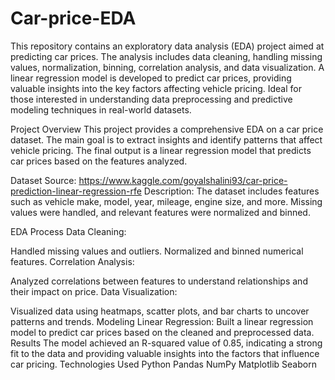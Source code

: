 # Car-price-EDA
This repository contains an exploratory data analysis (EDA) project aimed at predicting car prices. The analysis includes data cleaning, handling missing values, normalization, binning, correlation analysis, and data visualization. A linear regression model is developed to predict car prices, providing valuable insights into the key factors affecting vehicle pricing. Ideal for those interested in understanding data preprocessing and predictive modeling techniques in real-world datasets.

Project Overview
This project provides a comprehensive EDA on a car price dataset. The main goal is to extract insights and identify patterns that affect vehicle pricing. The final output is a linear regression model that predicts car prices based on the features analyzed.

Dataset
Source:  https://www.kaggle.com/goyalshalini93/car-price-prediction-linear-regression-rfe
Description: The dataset includes features such as vehicle make, model, year, mileage, engine size, and more. Missing values were handled, and relevant features were normalized and binned.

EDA Process
Data Cleaning:

Handled missing values and outliers.
Normalized and binned numerical features.
Correlation Analysis:

Analyzed correlations between features to understand relationships and their impact on price.
Data Visualization:

Visualized data using heatmaps, scatter plots, and bar charts to uncover patterns and trends.
Modeling
Linear Regression: Built a linear regression model to predict car prices based on the cleaned and preprocessed data.
Results
The model achieved an R-squared value of 0.85, indicating a strong fit to the data and providing valuable insights into the factors that influence car pricing.
Technologies Used
Python
Pandas
NumPy
Matplotlib
Seaborn



